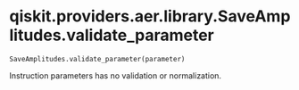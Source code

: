 # qiskit.providers.aer.library.SaveAmplitudes.validate\_parameter

`SaveAmplitudes.validate_parameter(parameter)`

Instruction parameters has no validation or normalization.
